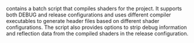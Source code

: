 contains a batch script that compiles shaders for the project. It supports both DEBUG and release configurations and uses different compiler executables to generate header files based on different shader configurations. The script also provides options to strip debug information and reflection data from the compiled shaders in the release configuration.